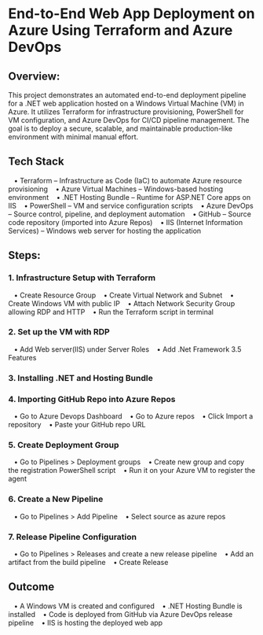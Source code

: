 # End-to-End Web App Deployment on Azure Using Terraform and Azure DevOps
<h2>Overview:</h2>
This project demonstrates an automated end-to-end deployment pipeline for a .NET web application hosted on a Windows Virtual Machine (VM) in Azure. It utilizes Terraform for infrastructure provisioning, PowerShell for VM configuration, and Azure DevOps for CI/CD pipeline management. The goal is to deploy a secure, scalable, and maintainable production-like environment with minimal manual effort.

<h2>Tech Stack</h2>
&nbsp;&nbsp;&nbsp;•	Terraform – Infrastructure as Code (IaC) to automate Azure resource provisioning
&nbsp;&nbsp;&nbsp;•	Azure Virtual Machines – Windows-based hosting environment
&nbsp;&nbsp;&nbsp;•	.NET Hosting Bundle – Runtime for ASP.NET Core apps on IIS
&nbsp;&nbsp;&nbsp;•	PowerShell – VM and service configuration scripts
&nbsp;&nbsp;&nbsp;•	Azure DevOps – Source control, pipeline, and deployment automation
&nbsp;&nbsp;&nbsp;•	GitHub – Source code repository (imported into Azure Repos)
&nbsp;&nbsp;&nbsp;•	IIS (Internet Information Services) – Windows web server for hosting the application

<h2>Steps:</h2>
<h3>1.	Infrastructure Setup with Terraform</h3>
&nbsp;&nbsp;&nbsp;•	Create Resource Group
&nbsp;&nbsp;&nbsp;•	Create Virtual Network and Subnet
&nbsp;&nbsp;&nbsp;•	Create Windows VM with public IP
&nbsp;&nbsp;&nbsp;•	Attach Network Security Group allowing RDP and HTTP
&nbsp;&nbsp;&nbsp;•	Run the Terraform script in terminal
<h3>2.	Set up the VM with RDP</h3>
&nbsp;&nbsp;&nbsp;•	Add Web server(IIS) under Server Roles 
&nbsp;&nbsp;&nbsp;•	Add .Net Framework 3.5 Features 
<h3>3.	Installing .NET and Hosting Bundle</h3>
<h3>4.	Importing GitHub Repo into Azure Repos</h3>
&nbsp;&nbsp;&nbsp;•	Go to Azure Devops Dashboard
&nbsp;&nbsp;&nbsp;•	Go to Azure repos
&nbsp;&nbsp;&nbsp;•	Click Import a repository
&nbsp;&nbsp;&nbsp;•	Paste your GitHub repo URL 
<h3>5.	Create Deployment Group</h3>
&nbsp;&nbsp;&nbsp;•	Go to Pipelines > Deployment groups
&nbsp;&nbsp;&nbsp;•	Create new group and copy the registration PowerShell script 
&nbsp;&nbsp;&nbsp;•	Run it on your Azure VM to register the agent 
<h3>6.	Create a New Pipeline</h3>
&nbsp;&nbsp;&nbsp;•	Go to Pipelines > Add Pipeline
&nbsp;&nbsp;&nbsp;•	Select source as azure repos
<h3>7.	Release Pipeline Configuration</h3>
&nbsp;&nbsp;&nbsp;•	Go to Pipelines > Releases and create a new release pipeline
&nbsp;&nbsp;&nbsp;•	Add an artifact from the build pipeline
&nbsp;&nbsp;&nbsp;•	Create Release 

<h2>Outcome</h2>
&nbsp;&nbsp;&nbsp;•	A Windows VM is created and configured
&nbsp;&nbsp;&nbsp;•	.NET Hosting Bundle is installed
&nbsp;&nbsp;&nbsp;•	Code is deployed from GitHub via Azure DevOps release pipeline
&nbsp;&nbsp;&nbsp;•	IIS is hosting the deployed web app

